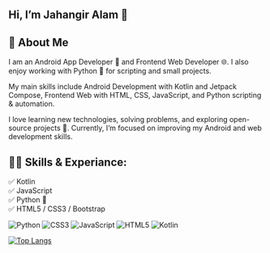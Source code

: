 ## Hi, I’m Jahangir Alam 👋

## 💫 About Me

I am an Android App Developer 📱 and Frontend Web Developer 🌐. I also enjoy working with Python 🐍 for scripting and small projects.

My main skills include Android Development with Kotlin and Jetpack Compose, Frontend Web with HTML, CSS, JavaScript, and Python scripting & automation.

I love learning new technologies, solving problems, and exploring open-source projects 🚀. Currently, I’m focused on improving my Android and web development skills.


## 👨‍💻 Skills & Experiance: 
✅ Kotlin <br>
✅ JavaScript <br>
✅ Python 🐍 <br>
✅ HTML5 / CSS3 / Bootstrap <br>

![Python](https://img.shields.io/badge/kotlin-%237F52FF.svg?style=for-the-badge&logo=kotlin&logoColor=white)
![CSS3](https://img.shields.io/badge/css3-%231572B6.svg?style=for-the-badge&logo=css3&logoColor=white) 
![JavaScript](https://img.shields.io/badge/javascript-%23323330.svg?style=for-the-badge&logo=javascript&logoColor=%23F7DF1E) 
![HTML5](https://img.shields.io/badge/html5-%23E34F26.svg?style=for-the-badge&logo=html5&logoColor=white) 
![Kotlin](https://img.shields.io/badge/kotlin-%237F52FF.svg?style=for-the-badge&logo=kotlin&logoColor=white)


[![Top Langs](https://github-readme-stats.vercel.app/api/top-langs/?username=Jahangir-Alam-Hridoy)](https://github.com/anuraghazra/github-readme-stats)

